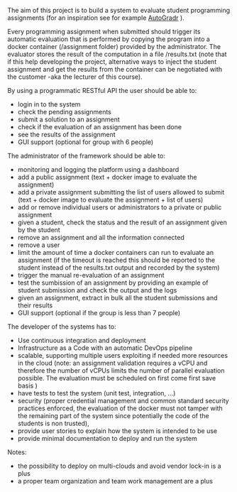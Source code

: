 The aim of this project is to build a system to evaluate student 
programming assignments (for an inspiration see for example
[AutoGradr](https://www.autogradr.com/) ).

Every programming assignment when submitted should
trigger its automatic evaluation that is performed by copying the program into
a docker container (/assignment folder) provided by the administrator.
The evaluator stores the result of the computation in a file /results.txt
(note that if this help developing the project, alternative ways to inject the
student assignment and get the results from the container can be negotiated with
the customer -aka the lecturer of this course). 

By using a programmatic RESTful API the user should be able to:
* login in to the system
* check the pending assignments
* submit a solution to an assignment
* check if the evaluation of an assignment has been done
* see the results of the assignment
* GUI support (optional for group with 6 people)

The administrator of the framework should be able to:
* monitoring and logging the platform using a dashboard
* add a public assignment (text + docker image to evaluate the assignment)
* add a private assignment submitting the list of users allowed to submit
  (text + docker image to evaluate the assignment + list of users)
* add or remove individual users or administrators to a private or public assignment
* given a student, check the status and the result of an assignment given 
  by the student
* remove an assignment and all the information connected
* remove a user
* limit the amount of time a docker containers can run to evaluate an assignment
  (if the timeout is reached this should be reported to the student instead of
  the results.txt output and recorded by the system)
* trigger the manual re-evaluation of an assignment
* test the sumbission of an assignment by providing an example of student
  submission and check the output and the logs
* given an assignment, extract in bulk all the student submissions 
  and their results
* GUI support (optional if the group is less than 7 people)

The developer of the systems has to:
* Use continuous integration and deployment
* Infrastructure as a Code with an automatic DevOps pipeline
* scalable, supporting multiple users exploiting if needed more resources in the
  cloud (note: an assignment validation requires a vCPU and therefore the number
  of vCPUs limits the number of parallel evaluation possible.  The evaluation 
  must be scheduled on first come first save basis )
* have tests to test the system (unit test, integration, ...)
* security (proper credential management and common standard security practices
  enforced, the evaluation of the docker must not tamper with the remaining
  part of the system since potentially the code of the students is non trusted),
* provide user stories to explain how the system is intended to be use
* provide minimal documentation to deploy and run the system


Notes:
* the possibility to deploy on multi-clouds and avoid vendor lock-in is a plus
* a proper team organization and team work management are a plus 




